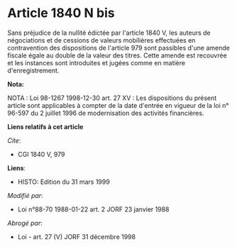 # Article 1840 N bis

Sans préjudice de la nullité édictée par l'article 1840 V, les auteurs de négociations et de cessions de valeurs mobilières
effectuées en contravention des dispositions de l'article 979 sont passibles d'une amende fiscale égale au double de la
valeur des titres. Cette amende est recouvrée et les instances sont introduites et jugées comme en matière d'enregistrement.

**Nota:**

NOTA : Loi 98-1267 1998-12-30 art. 27 XV : Les dispositions du présent article sont applicables à compter de la date d'entrée
en vigueur de la loi n° 96-597 du 2 juillet 1996 de modernisation des activités financières.

**Liens relatifs à cet article**

_Cite_:

  - CGI 1840 V, 979

**Liens**:

  - HISTO: Edition du 31 mars 1999

_Modifié par_:

  - Loi n°88-70 1988-01-22 art. 2 JORF 23 janvier 1988

_Abrogé par_:

  - Loi - art. 27 (V) JORF 31 décembre 1998
